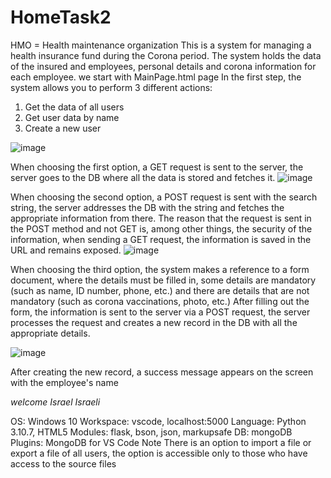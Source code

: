 # HomeTask2
HMO = Health maintenance organization
This is a system for managing a health insurance fund during the Corona period.
The system holds the data of the insured and employees, personal details and corona information for each employee.
we start with MainPage.html page
In the first step, the system allows you to perform 3 different actions:
1. Get the data of all users
2. Get user data by name
3. Create a new user

![image](https://github.com/MYHINDA/HomeTask2/assets/40015918/8e4444b9-c549-45ad-ac7b-2b53a51b9323)

When choosing the first option, a GET request is sent to the server, the server goes to the DB where all the data is stored and fetches it.
![image](https://github.com/MYHINDA/HomeTask2/assets/40015918/2fc6b29f-a79c-4249-9479-df29f4928bef)

When choosing the second option, a POST request is sent with the search string, the server addresses the DB with the string and fetches the appropriate information from there. The reason that the request is sent in the POST method and not GET is, among other things, the security of the information, when sending a GET request, the information is saved in the URL and remains exposed.
![image](https://github.com/MYHINDA/HomeTask2/assets/40015918/14b197a4-a059-4b11-afcc-8be35750ffdf)

When choosing the third option, the system makes a reference to a form document, where the details must be filled in, some details are mandatory (such as name, ID number, phone, etc.) and there are details that are not mandatory (such as corona vaccinations, photo, etc.)
After filling out the form, the information is sent to the server via a POST request, the server processes the request and creates a new record in the DB with all the appropriate details.

![image](https://github.com/MYHINDA/HomeTask2/assets/40015918/58b2c4c5-4fc3-4018-8eb1-3cd6ce5bf333)

After creating the new record, a success message appears on the screen with the employee's name

*welcome Israel Israeli*
 
OS: Windows 10
Workspace: vscode, localhost:5000
Language: Python 3.10.7, HTML5
Modules: flask, bson, json, markupsafe
DB: mongoDB
Plugins: MongoDB for VS Code
Note
There is an option to import a file or export a file of all users, the option is accessible only to those who have access to the source files



